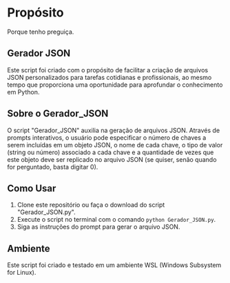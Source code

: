 # Propósito

Porque tenho preguiça.

## Gerador JSON

Este script foi criado com o propósito de facilitar a criação de arquivos JSON personalizados para tarefas cotidianas e profissionais, ao mesmo tempo que proporciona uma oportunidade para aprofundar o conhecimento em Python.

## Sobre o Gerador_JSON

O script "Gerador_JSON" auxilia na geração de arquivos JSON. Através de prompts interativos, o usuário pode especificar o número de chaves a serem incluídas em um objeto JSON, o nome de cada chave, o tipo de valor (string ou número) associado a cada chave e a quantidade de vezes que este objeto deve ser replicado no arquivo JSON (se quiser, senão quando for perguntado, basta digitar 0).

## Como Usar

1. Clone este repositório ou faça o download do script "Gerador_JSON.py".
2. Execute o script no terminal com o comando `python Gerador_JSON.py`.
3. Siga as instruções do prompt para gerar o arquivo JSON.

## Ambiente

Este script foi criado e testado em um ambiente WSL (Windows Subsystem for Linux).